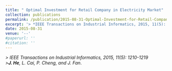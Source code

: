 ```yaml
---
title: " Optimal Investment for Retail Company in Electricity Market"
collection: publications
permalink: /publication/2015-08-31-Optimal-Investment-for-Retail-Company/
excerpt: '> *IEEE Transactions on Industrial Informatics, 2015, 11(5): 1210-1219*<br>***J. He**, L. Cai, P. Cheng, and J. Fan*.'
date: 2015-08-31
venue: '--'
#paperurl: ''
#citation: ''
---
```

*> IEEE Transactions on Industrial Informatics, 2015, 11(5): 1210-1219*  
*>**J. He**, L. Cai, P. Cheng, and J. Fan*.